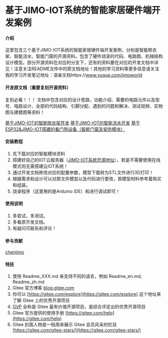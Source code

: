 # 基于JIMO-IOT系统的智能家居硬件端开发案例

#### 介绍
这里包含三个基于JIMO-IOT系统的智能家居硬件端开发案例，分别是智能晾衣架、智能浇水、智能门窗的开源资料。包含了硬件烧录的代码、电路图、机械结构设计模型。部分开源资料在对应的分支下，还有的资料要在对应的开发文档中详见！注意关注README文件中的原文档地址！其他的学习资料等更多信息请关注我的学习开发笔记地址：语雀文档https://www.yuque.com/jimoworld

#### 开发原文档（重要复刻开源资料）
复刻必看！！！
文档中包含对应的设计思路，功能介绍、需要的电路元件以及型号、电路设计、全部的代码结构、引脚分配、遇到的问题和解决、测试视频、实物图与建模图等资料！

[基于JIMO-IOT的智能晾衣架开发](https://www.yuque.com/jimoworld/linux/smart_rack)
[基于JIMO-IOT的智能浇水开发](https://www.yuque.com/jimoworld/linux/smart_watering)
[基于ESP32&JIMO-IOT搭建的看门狗设备（智能门窗及安防模块）](https://www.yuque.com/jimoworld/linux/smart_watchdog)

#### 安装教程

1.  先下载对应的智能模块资料
2.  搭建好自己的IOT云服务器（[JIMO-IOT系统开源地址](https://gitee.com/chenjimo/JIMO_IOT)），若是不需要使用在线模式则无需搭建云IOT系统！
3.  通过开发文档修改对应的配置参数，模型下载转为STL文件进行3D打印！
4.  根据需求和设计可以对原文件模型以及代码进行更改，原模型材料参考着购买和组装。
5.  烧录程序（这里用的是Arduino IDE）和进行调试即可！

#### 使用说明

1.  多尝试，多测试。
2.  多看原开发文档。
3.  有疑问可联系和评论！

#### 参与贡献

[chenjimo](https://gitee.com/chenjimo/)


#### 特技

1.  使用 Readme\_XXX.md 来支持不同的语言，例如 Readme\_en.md, Readme\_zh.md
2.  Gitee 官方博客 [blog.gitee.com](https://blog.gitee.com)
3.  你可以 [https://gitee.com/explore](https://gitee.com/explore) 这个地址来了解 Gitee 上的优秀开源项目
4.  [GVP](https://gitee.com/gvp) 全称是 Gitee 最有价值开源项目，是综合评定出的优秀开源项目
5.  Gitee 官方提供的使用手册 [https://gitee.com/help](https://gitee.com/help)
6.  Gitee 封面人物是一档用来展示 Gitee 会员风采的栏目 [https://gitee.com/gitee-stars/](https://gitee.com/gitee-stars/)
